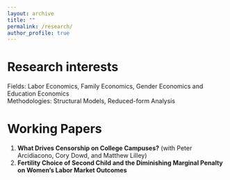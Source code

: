 ```yaml
---
layout: archive
title: ""
permalink: /research/
author_profile: true
---
```

# Research interests
Fields: Labor Economics, Family Economics, Gender Economics and Education Economics <br />
Methodologies: Structural Models, Reduced-form Analysis

# Working Papers
1. **What Drives Censorship on College Campuses?** (with Peter Arcidiacono, Cory Dowd, and Matthew Lilley) <br />
2. **Fertility Choice of Second Child and the Diminishing Marginal Penalty on Women’s Labor Market Outcomes** <!--, submitted to _Duke Journal of Economics_.><!--[<a href="files/Fertility Choice of Second Child and the Diminishing Marginal Penalty on Women's Labor Market Outcomes.pdf
">pdf</a>]-->
